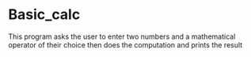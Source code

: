 # Basic_calc
This program asks the user to enter two numbers and a mathematical operator of their choice then does the computation and prints the result
